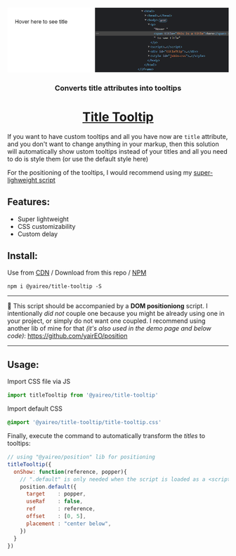 <p align="center">
  <a href='https://jsbin.com/safedoq/5/edit?html,css,js,output'>
    <img src="./demo.png?sanitize=true" alt="title-tooltip script demo"/>
  </a>
<p>
<h3 align="center">Converts title attributes into tooltips</h3>
<h1 align="center">
  <a href='https://jsbin.com/safedoq/5/edit?html,css,js,output'>Title Tooltip</a>
</h1>

If you want to have custom tooltips and all you have now are `title` attribute, and you don't want to change
anything in your markup, then this solution will automatically show ustom tooltips instead of your titles
and all you need to do is style them (or use the default style here)

For the positioning of the tooltips, I would recommend using my [super-lighweight script](https://github.com/yairEO/position)


## Features:

* Super lightweight
* CSS customizability
* Custom delay

## Install:

Use from [CDN](https://unpkg.com/@yaireo/title-tooltip) / Download from this repo / [NPM](https://www.npmjs.com/package/@yaireo/title-tooltip)

```
npm i @yaireo/title-tooltip -S
```

---
🧐 This script should be accompanied by a **DOM positioniong** script. I intentionally *did not* couple one because you might be already using one
in your project, or simply do not want one coupled. I recommend using another lib of mine for that *(it's also used in the demo page and below code)*:
https://github.com/yairEO/position

---
## Usage:

Import CSS file via JS

```js
import titleTooltip from '@yaireo/title-tooltip'
```

Import default CSS

```css
@import '@yaireo/title-tooltip/title-tooltip.css'
```

Finally, execute the command to automatically transform the *titles* to tooltips:

```js
// using "@yaireo/position" lib for positioning
titleTooltip({
  onShow: function(reference, popper){
    // ".default" is only needed when the script is loaded as a <script> tag and not as an ES2015 module
    position.default({
      target    : popper,
      useRaf    : false,
      ref       : reference,
      offset    : [0, 5],
      placement : "center below",
    })
  }
})
```

